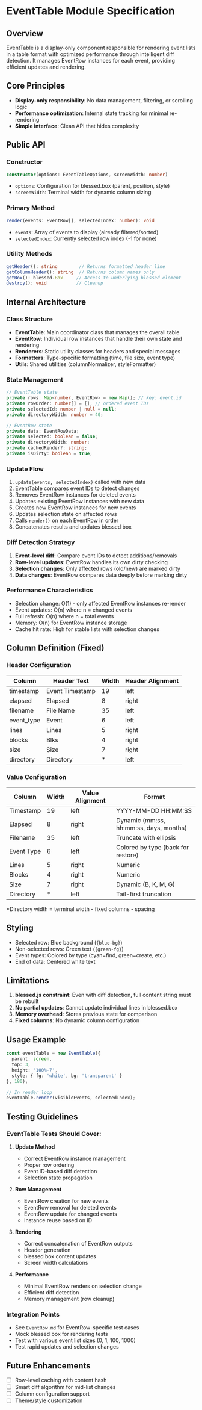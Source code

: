# EventTable Module Specification

## Overview
EventTable is a display-only component responsible for rendering event lists in a table format with optimized performance through intelligent diff detection. It manages EventRow instances for each event, providing efficient updates and rendering.

## Core Principles
- **Display-only responsibility**: No data management, filtering, or scrolling logic
- **Performance optimization**: Internal state tracking for minimal re-rendering
- **Simple interface**: Clean API that hides complexity

## Public API

### Constructor
```typescript
constructor(options: EventTableOptions, screenWidth: number)
```
- `options`: Configuration for blessed.box (parent, position, style)
- `screenWidth`: Terminal width for dynamic column sizing

### Primary Method
```typescript
render(events: EventRow[], selectedIndex: number): void
```
- `events`: Array of events to display (already filtered/sorted)
- `selectedIndex`: Currently selected row index (-1 for none)

### Utility Methods
```typescript
getHeader(): string        // Returns formatted header line
getColumnHeader(): string  // Returns column names only
getBox(): blessed.Box     // Access to underlying blessed element
destroy(): void           // Cleanup
```

## Internal Architecture

### Class Structure
- **EventTable**: Main coordinator class that manages the overall table
- **EventRow**: Individual row instances that handle their own state and rendering
- **Renderers**: Static utility classes for headers and special messages
- **Formatters**: Type-specific formatting (time, file size, event type)
- **Utils**: Shared utilities (columnNormalizer, styleFormatter)

### State Management
```typescript
// EventTable state
private rows: Map<number, EventRow> = new Map(); // key: event.id
private rowOrder: number[] = []; // ordered event IDs
private selectedId: number | null = null;
private directoryWidth: number = 40;

// EventRow state
private data: EventRowData;
private selected: boolean = false;
private directoryWidth: number;
private cachedRender?: string;
private isDirty: boolean = true;
```

### Update Flow
1. `update(events, selectedIndex)` called with new data
2. EventTable compares event IDs to detect changes
3. Removes EventRow instances for deleted events
4. Updates existing EventRow instances with new data
5. Creates new EventRow instances for new events
6. Updates selection state on affected rows
7. Calls `render()` on each EventRow in order
8. Concatenates results and updates blessed box

### Diff Detection Strategy
1. **Event-level diff**: Compare event IDs to detect additions/removals
2. **Row-level updates**: EventRow handles its own dirty checking
3. **Selection changes**: Only affected rows (old/new) are marked dirty
4. **Data changes**: EventRow compares data deeply before marking dirty

### Performance Characteristics
- Selection change: O(1) - only affected EventRow instances re-render
- Event updates: O(n) where n = changed events
- Full refresh: O(n) where n = total events
- Memory: O(n) for EventRow instance storage
- Cache hit rate: High for stable lists with selection changes

## Column Definition (Fixed)

### Header Configuration
| Column | Header Text | Width | Header Alignment |
|--------|------------|-------|------------------|
| timestamp | Event Timestamp | 19 | left |
| elapsed | Elapsed | 8 | right |
| filename | File Name | 35 | left |
| event_type | Event | 6 | left |
| lines | Lines | 5 | right |
| blocks | Blks | 4 | right |
| size | Size | 7 | right |
| directory | Directory | * | left |

### Value Configuration
| Column | Width | Value Alignment | Format |
|--------|-------|-----------------|---------|
| Timestamp | 19 | left | YYYY-MM-DD HH:MM:SS |
| Elapsed | 8 | right | Dynamic (mm:ss, hh:mm:ss, days, months) |
| Filename | 35 | left | Truncate with ellipsis |
| Event Type | 6 | left | Colored by type (back for restore) |
| Lines | 5 | right | Numeric |
| Blocks | 4 | right | Numeric |
| Size | 7 | right | Dynamic (B, K, M, G) |
| Directory | * | left | Tail-first truncation |

*Directory width = terminal width - fixed columns - spacing

## Styling
- Selected row: Blue background (`{blue-bg}`)
- Non-selected rows: Green text (`{green-fg}`)
- Event types: Colored by type (cyan=find, green=create, etc.)
- End of data: Centered white text

## Limitations
1. **blessed.js constraint**: Even with diff detection, full content string must be rebuilt
2. **No partial updates**: Cannot update individual lines in blessed.box
3. **Memory overhead**: Stores previous state for comparison
4. **Fixed columns**: No dynamic column configuration

## Usage Example
```typescript
const eventTable = new EventTable({
  parent: screen,
  top: 3,
  height: '100%-7',
  style: { fg: 'white', bg: 'transparent' }
}, 180);

// In render loop
eventTable.render(visibleEvents, selectedIndex);
```

## Testing Guidelines

### EventTable Tests Should Cover:
1. **Update Method**
   - Correct EventRow instance management
   - Proper row ordering
   - Event ID-based diff detection
   - Selection state propagation

2. **Row Management**
   - EventRow creation for new events
   - EventRow removal for deleted events
   - EventRow update for changed events
   - Instance reuse based on ID

3. **Rendering**
   - Correct concatenation of EventRow outputs
   - Header generation
   - blessed box content updates
   - Screen width calculations

4. **Performance**
   - Minimal EventRow renders on selection change
   - Efficient diff detection
   - Memory management (row cleanup)

### Integration Points
- See `EventRow.md` for EventRow-specific test cases
- Mock blessed box for rendering tests
- Test with various event list sizes (0, 1, 100, 1000)
- Test rapid updates and selection changes

## Future Enhancements
- [ ] Row-level caching with content hash
- [ ] Smart diff algorithm for mid-list changes
- [ ] Column configuration support
- [ ] Theme/style customization